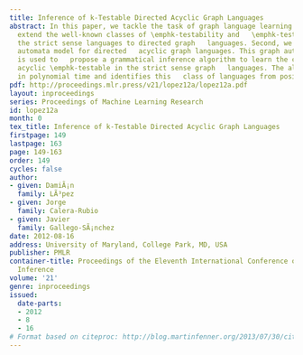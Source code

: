 ```yaml
---
title: Inference of k-Testable Directed Acyclic Graph Languages
abstract: In this paper, we tackle the task of graph language learning. We   first
  extend the well-known classes of \emphk-testability and   \emphk-testability in
  the strict sense languages to directed graph   languages. Second, we propose a graph
  automata model for directed   acyclic graph languages. This graph automata model
  is used to   propose a grammatical inference algorithm to learn the class of   directed
  acyclic \emphk-testable in the strict sense graph   languages. The algorithm runs
  in polynomial time and identifies this   class of languages from positive data.
pdf: http://proceedings.mlr.press/v21/lopez12a/lopez12a.pdf
layout: inproceedings
series: Proceedings of Machine Learning Research
id: lopez12a
month: 0
tex_title: Inference of k-Testable Directed Acyclic Graph Languages
firstpage: 149
lastpage: 163
page: 149-163
order: 149
cycles: false
author:
- given: DamiÃ¡n
  family: LÃ³pez
- given: Jorge
  family: Calera-Rubio
- given: Javier
  family: Gallego-SÃ¡nchez
date: 2012-08-16
address: University of Maryland, College Park, MD, USA
publisher: PMLR
container-title: Proceedings of the Eleventh International Conference on Grammatical
  Inference
volume: '21'
genre: inproceedings
issued:
  date-parts:
  - 2012
  - 8
  - 16
# Format based on citeproc: http://blog.martinfenner.org/2013/07/30/citeproc-yaml-for-bibliographies/
---
```

